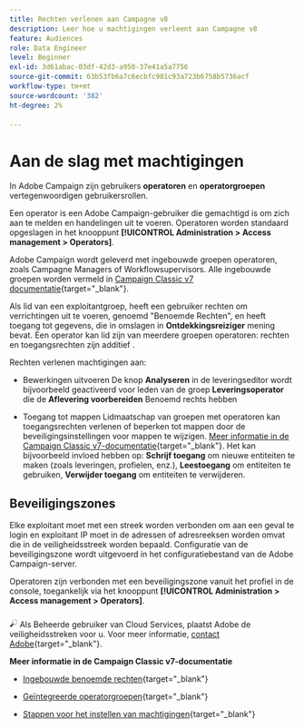 ```yaml
---
title: Rechten verlenen aan Campagne v8
description: Leer hoe u machtigingen verleent aan Campagne v8
feature: Audiences
role: Data Engineer
level: Beginner
exl-id: 3d61abac-03df-42d3-a950-37e41a5a7756
source-git-commit: 63b53fb6a7c6ecbfc981c93a723b6758b5736acf
workflow-type: tm+mt
source-wordcount: '382'
ht-degree: 2%

---
```


# Aan de slag met machtigingen

In Adobe Campaign zijn gebruikers **operatoren** en **operatorgroepen** vertegenwoordigen gebruikersrollen.

Een operator is een Adobe Campaign-gebruiker die gemachtigd is om zich aan te melden en handelingen uit te voeren. Operatoren worden standaard opgeslagen in het knooppunt **[!UICONTROL Administration > Access management > Operators]**.

Adobe Campaign wordt geleverd met ingebouwde groepen operatoren, zoals Campagne Managers of Workflowsupervisors. Alle ingebouwde groepen worden vermeld in [Campaign Classic v7 documentatie](https://experienceleague.adobe.com/docs/campaign-classic/using/getting-started/permissions/access-management-groups.html?lang=en#default-groups){target=&quot;_blank&quot;}.

Als lid van een exploitantgroep, heeft een gebruiker rechten om verrichtingen uit te voeren, genoemd &quot;Benoemde Rechten&quot;, en heeft toegang tot gegevens, die in omslagen in **Ontdekkingsreiziger** mening bevat. Een operator kan lid zijn van meerdere groepen operatoren: rechten en toegangsrechten zijn additief .

Rechten verlenen machtigingen aan:

* Bewerkingen uitvoeren
De knop **Analyseren** in de leveringseditor wordt bijvoorbeeld geactiveerd voor leden van de groep **Leveringsoperator** die de **Aflevering voorbereiden** Benoemd rechts hebben

* Toegang tot mappen
Lidmaatschap van groepen met operatoren kan toegangsrechten verlenen of beperken tot mappen door de beveiligingsinstellingen voor mappen te wijzigen. [Meer informatie in de Campaign Classic v7-documentatie](https://experienceleague.adobe.com/docs/campaign-classic/using/getting-started/permissions/access-management-folders.html?lang=en#permissions-on-a-folder){target=&quot;_blank&quot;}. Het kan bijvoorbeeld invloed hebben op: **Schrijf toegang** om nieuwe entiteiten te maken (zoals leveringen, profielen, enz.), **Leestoegang** om entiteiten te gebruiken, **Verwijder toegang** om entiteiten te verwijderen.

## Beveiligingszones

Elke exploitant moet met een streek worden verbonden om aan een geval te login en exploitant IP moet in de adressen of adresreeksen worden omvat die in de veiligheidsstreek worden bepaald. Configuratie van de beveiligingszone wordt uitgevoerd in het configuratiebestand van de Adobe Campaign-server.

Operatoren zijn verbonden met een beveiligingszone vanuit het profiel in de console, toegankelijk via het knooppunt **[!UICONTROL Administration > Access management > Operators]**.

![](../assets/do-not-localize/speech.png)  Als Beheerde gebruiker van Cloud Services, plaatst Adobe de veiligheidsstreken voor u. Voor meer informatie, [contact Adobe](https://helpx.adobe.com/nl/enterprise/admin-guide.html/enterprise/using/support-for-experience-cloud.ug.html){target=&quot;_blank&quot;}.

**Meer informatie in de Campaign Classic v7-documentatie**

* [Ingebouwde benoemde rechten](https://experienceleague.adobe.com/docs/campaign-classic/using/getting-started/permissions/access-management-named-rights.html){target=&quot;_blank&quot;}

* [Geïntegreerde operatorgroepen](https://experienceleague.adobe.com/docs/campaign-classic/using/getting-started/permissions/access-management-groups.html?lang=en#default-groups){target=&quot;_blank&quot;}

* [Stappen voor het instellen van machtigingen](https://experienceleague.adobe.com/docs/campaign-classic/using/getting-started/permissions/access-management.html){target=&quot;_blank&quot;}
